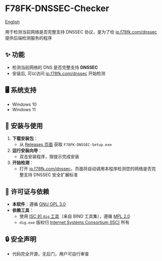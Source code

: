 # F78FK-DNSSEC-Checker

[English](./README.en.md)  <!-- 跳转到英文版 -->

用于检测当前网络是否完整支持 DNSSEC 协议，是为了给 [ip.f78fk.com/dnssec](https://ip.f78fk.com/dnssec) 提供后端检测服务的程序

## ✨ 功能
- 检测当前网络的 DNS 是否完整支持 **DNSSEC**
- 安装后, 可以访问 [ip.f78fk.com/dnssec](ip.f78fk.com/dnssec) 开始检测

## 🖥️ 系统支持
- Windows 10
- Windows 11

## 🚀 安装与使用
1. **下载安装包**：
   - 从 [Releases 页面](https://github.com/liuyuf78fk/F78FK-DNSSEC-Checker/releases) 获取 `F78FK-DNSSEC-Setup.exe`
2. **运行安装向导**：
   - 双击安装程序，按提示完成安装
3. **开始检测**：
   - 打开 [ip.f78fk.com/dnssec](https://ip.f78fk.com/dnssec)，页面将自动调用本程序检测您的网络是否完整支持 DNSSEC 安全扩展标准

## 📜 许可证与依赖
- **本软件**：遵循 [GNU GPL 3.0](./LICENSE)
- **依赖工具**：
  - 使用 [ISC 的 `dig` 工具](https://www.isc.org/downloads/)（来自 BIND 工具集），遵循 [MPL 2.0](dig/MPL-2.0.txt)
  - `dig.exe` 版权归 [Internet Systems Consortium (ISC)](https://www.isc.org/) 所有

## 🔒 安全声明
- 代码完全开源，无后门，用户可自行审查
